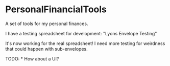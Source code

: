 # PersonalFinancialTools
A set of tools for my personal finances.

I have a testing spreadsheet for development: "Lyons Envelope Testing"

It's now working for the real spreadsheet! I need more testing for weirdness that could happen with sub-envelopes.

TODO: 
    * How about a UI? 
